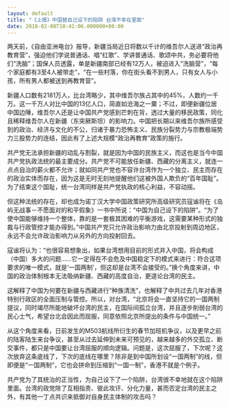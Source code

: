 ```yaml
---
layout: default
title: "《上报》中国替自己设下的陷阱 台湾不幸在里面"
date: 2018-02-08T10:41:06.000000+08:00
---
```


两天前，《自由亚洲电台》报导，新疆当局近日将数以千计的维吾尔人送进“政治再教育营”，强迫他们学说普通话、唱“红歌”、学讲普通话、歌颂中共，务必要将他们“洗脑”；国保人员透露，单是新疆南部已经有12万人，被迫进入“洗脑营”，“每个家庭都有3至4人被带走”，“在一些村落，你在街头看不到男人，只有女人与小孩，所有男人都被送到再教育营”。

新疆人口数有2181万人，比台湾略少，其中维吾尔族占其中的45%，人数约一千万。这一千万人对比中国的13亿人口，简直如沧海之一粟；不过，即便新疆位居中国边陲，维吾尔人还是让中国共产党感到芒刺在背，透过大量的移民政策，同化且稀释维吾尔人在新疆（东突厥斯坦）的影响力。中国把长期以来维吾尔族所感受到的政治、经济与文化的不公，归诸于暴力恐怖主义、民族分裂势力与宗教极端势力三股势力的连结，因此有了上述大规模“政治再教育”政策的施行。

共产党无法承担新疆的动乱与割裂，就是因为中国的民族主义，而这也是当今中国共产党执政法统的最主要成分。共产党不可能放任新疆、西藏的分离主义，就连一点点自治的薪火都不允许；就如同共产党也不容许台湾作为一个独立、民主而存在的政治实体而存在，因为这是无时无刻地提醒他们这被外国人欺负的“百年国耻”。为了结束这个国耻，统一台湾同样是共产党执政的核心利益，不容动摇。

但这种法统的存在，却也成为诺丁汉大学中国政策研究所高级研究员寇谧将在《岛屿无战事－不愿面对的和平假象》一书中所说：“中国为自己设下的陷阱”。“为了使中国能够维持一个整体，靠的是一套极其困难的平衡游戏，这需要某种形式的独裁与行政管控才能办得到。”中国共产党只允许政治影响力由北京投射到周边地区，永远不会允许政治影响力从另外的方向投射回去。

寇谧将认为：“也很容易想象出，如果台湾想用目前的形式并入中国，将会构成（中国）多大的问题……它一定得在不会危及中国稳定下的模式来进行：符合这项要求的唯一模式，就是‘一国两制’，但这却是台湾不会接受的。”换个角度来讲，中国的政治体制根本无法吸纳新疆、西藏的高度自治，更遑论台湾的民主。

这解释了中国为何要在新疆与西藏进行“种族清洗”，也解释了中共过去几年对香港特别行政区的全面压制与管控。所以，对台湾，“北京将会一直坚持它的一国两制提议，同时竭尽所能地破坏台湾的民主，在国际间孤立台湾，并且逐步削弱台湾的民心士气，希望台北会因此而屈服，同意依照北京所提出的条件与中国统一。”

从这个角度来看，日前发生的M503航线所衍生的春节加班机争议，以及更早之前的陆客陆生来台争议，甚至从过去延伸到未来可预见的，越来越多的外交孤立、断交事件，都只是中国要让台湾屈服的顺向逻辑。问题是，这次屈服了，下次呢？这次放弃这条底线了，下次的底线在哪里？除非是到中国所划设“一国两制”的线，但即便是“一国两制”，它也会拼命到压缩到“一国一制”，香港不就是个例子。

共产党为了其统治的正当性，为自己设下了一个陷阱，台湾很不幸地就在这个陷阱里面。台湾的政党除了互相指责、彼此攻讦、分化力量，甚而否定台湾的民主之外，有其他一丁点共识来抵御对自身民主体制的攻击吗？

